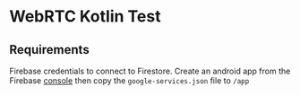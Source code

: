 # WebRTC Kotlin Test

## Requirements
Firebase credentials to connect to Firestore. Create an android app from the Firebase
[console](https://console.firebase.google.com/) then copy the `google-services.json` file to `/app`

